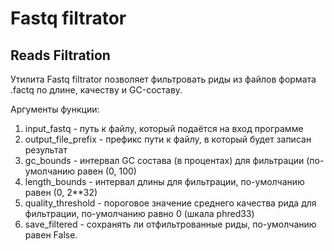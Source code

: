 # Fastq filtrator
## Reads Filtration

Утилита Fastq filtrator позволяет фильтровать риды из файлов формата .factq по длине, качеству и GC-составу.

Аргументы функции:
1. input_fastq - путь к файлу, который подаётся на вход программе
2. output_file_prefix - префикс пути к файлу, в который будет записан результат
3. gc_bounds - интервал GC состава (в процентах) для фильтрации (по-умолчанию равен (0, 100)
4. length_bounds - интервал длины для фильтрации, по-умолчанию равен (0, 2**32)
5. quality_threshold - пороговое значение среднего качества рида для фильтрации, по-умолчанию равно 0 (шкала phred33)
6. save_filtered - сохранять ли отфильтрованные риды, по-умолчанию равен False.